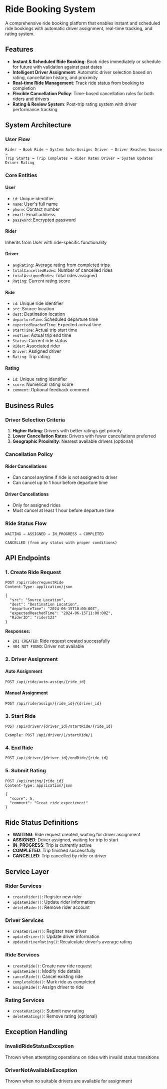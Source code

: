 # Ride Booking System

A comprehensive ride booking platform that enables instant and scheduled ride bookings with automatic driver assignment, real-time tracking, and rating system.

## Features

- **Instant & Scheduled Ride Booking**: Book rides immediately or schedule for future with validation against past dates
- **Intelligent Driver Assignment**: Automatic driver selection based on rating, cancellation history, and proximity
- **Real-time Ride Management**: Track ride status from booking to completion
- **Flexible Cancellation Policy**: Time-based cancellation rules for both riders and drivers
- **Rating & Review System**: Post-trip rating system with driver performance tracking

## System Architecture

### User Flow
```
Rider → Book Ride → System Auto-Assigns Driver → Driver Reaches Source → 
Trip Starts → Trip Completes → Rider Rates Driver → System Updates Driver Rating
```

### Core Entities

#### User
- `id`: Unique identifier
- `name`: User's full name
- `phone`: Contact number
- `email`: Email address
- `password`: Encrypted password

#### Rider
Inherits from User with ride-specific functionality

#### Driver
- `avgRating`: Average rating from completed trips
- `totalCancelledRides`: Number of cancelled rides
- `totalAssignedRides`: Total rides assigned
- `Rating`: Current rating score

#### Ride
- `id`: Unique ride identifier
- `src`: Source location
- `dest`: Destination location
- `departureTime`: Scheduled departure time
- `expectedReachedTime`: Expected arrival time
- `startTime`: Actual trip start time
- `endTime`: Actual trip end time
- `Status`: Current ride status
- `Rider`: Associated rider
- `Driver`: Assigned driver
- `Rating`: Trip rating

#### Rating
- `id`: Unique rating identifier
- `score`: Numerical rating score
- `comment`: Optional feedback comment

## Business Rules

### Driver Selection Criteria
1. **Higher Rating**: Drivers with better ratings get priority
2. **Lower Cancellation Rates**: Drivers with fewer cancellations preferred
3. **Geographic Proximity**: Nearest available drivers (optional)

### Cancellation Policy
#### Rider Cancellations
- Can cancel anytime if ride is not assigned to driver
- Can cancel up to 1 hour before departure time

#### Driver Cancellations
- Only for assigned rides
- Must cancel at least 1 hour before departure time

### Ride Status Flow
```
WAITING → ASSIGNED → IN_PROGRESS → COMPLETED
    ↓
CANCELLED (from any status with proper conditions)
```

## API Endpoints

### 1. Create Ride Request
```http
POST /api/ride/requestRide
Content-Type: application/json

{
  "src": "Source Location",
  "dest": "Destination Location", 
  "departureTime": "2024-06-15T10:00:00Z",
  "expectedReachedTime": "2024-06-15T11:00:00Z",
  "RiderID": "rider123"
}
```

**Responses:**
- `201 CREATED`: Ride request created successfully
- `404 NOT FOUND`: Driver not available

### 2. Driver Assignment

#### Auto Assignment
```http
POST /api/ride/auto-assign/{ride_id}
```

#### Manual Assignment
```http
POST /api/ride/assign/{ride_id}/{driver_id}
```

### 3. Start Ride
```http
POST /api/driver/{driver_id}/startRide/{ride_id}

Example: POST /api/driver/1/startRide/1
```

### 4. End Ride
```http
POST /api/driver/{driver_id}/endRide/{ride_id}
```

### 5. Submit Rating
```http
POST /api/rating/{ride_id}
Content-Type: application/json

{
  "score": 5,
  "comment": "Great ride experience!"
}
```

## Ride Status Definitions

- **WAITING**: Ride request created, waiting for driver assignment
- **ASSIGNED**: Driver assigned, waiting for trip to start
- **IN_PROGRESS**: Trip is currently active
- **COMPLETED**: Trip finished successfully
- **CANCELLED**: Trip cancelled by rider or driver

## Service Layer

### Rider Services
- `createRider()`: Register new rider
- `updateRider()`: Update rider information
- `deleteRider()`: Remove rider account

### Driver Services
- `createDriver()`: Register new driver
- `updateDriver()`: Update driver information
- `updateDriverRating()`: Recalculate driver's average rating

### Ride Services
- `createRide()`: Create new ride request
- `updateRide()`: Modify ride details
- `cancelRide()`: Cancel existing ride
- `completeRide()`: Mark ride as completed
- `assignRide()`: Assign driver to ride

### Rating Services
- `createRating()`: Submit new rating
- `deleteRating()`: Remove rating (optional)

## Exception Handling

### InvalidRideStatusException
Thrown when attempting operations on rides with invalid status transitions

### DriverNotAvailableException
Thrown when no suitable drivers are available for assignment
